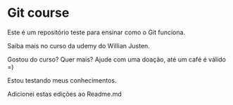# Git course

Este é um repositório teste para ensinar como o Git funciona.

Saiba mais no curso da udemy do Willian Justen.

Gostou do curso? Quer mais? Ajude com uma doação, até um café é válido =)

Estou testando meus conhecimentos.

Adicionei estas edições ao Readme.md